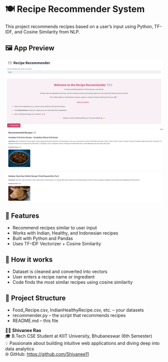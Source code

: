 # 🍽️ Recipe Recommender System

This project recommends recipes based on a user’s input using Python, TF-IDF, and Cosine Similarity from NLP.
## 🖼️ App Preview

![App Screenshot](screenshots/Screenshot%202025-05-15%20090444.png)
![App Screenshot](screenshots/Screenshot%202025-05-15%20090543.png)


## 🚀 Features
- Recommend recipes similar to user input
- Works with Indian, Healthy, and Indonesian recipes
- Built with Python and Pandas
- Uses TF-IDF Vectorizer + Cosine Similarity

## 🧠 How it works
- Dataset is cleaned and converted into vectors
- User enters a recipe name or ingredient
- Code finds the most similar recipes using cosine similarity

## 📂 Project Structure
- Food_Recipe.csv, IndianHealthyRecipe.csv, etc. – your datasets
- recommender.py – the script that recommends recipes
- README.md – this file

👩‍💻 **Shivanee Rao**  
🎓 B.Tech CSE Student at KIIT University, Bhubaneswar (6th Semester)  
💡 Passionate about building intuitive web applications and diving deep into data analytics  
🌐 GitHub: https://github.com/Shivanee11
